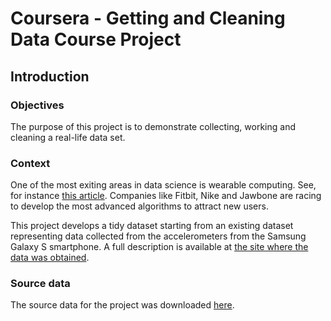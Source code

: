 # Coursera - Getting and Cleaning Data Course Project

## Introduction

### Objectives

The purpose of this project is to demonstrate collecting, working and cleaning
a real-life data set.

### Context

One of the most exiting areas in data science is wearable computing. See, for 
instance [this article](http://www.insideactivitytracking.com/data-science-activity-tracking-and-the-battle-for-the-worlds-top-sports-brand/). Companies like Fitbit, Nike and Jawbone are racing
to develop the most advanced algorithms to attract new users.

This project develops a tidy dataset starting from an existing dataset representing
data collected from the accelerometers from the Samsung Galaxy S smartphone. A
full description is available at [the site where the data was obtained](http://archive.ics.uci.edu/ml/datasets/Human+Activity+Recognition+Using+Smartphones).

### Source data

The source data for the project was downloaded [here](https://d396qusza40orc.cloudfront.net/getdata%2Fprojectfiles%2FUCI%20HAR%20Dataset.zip).

